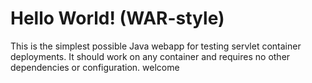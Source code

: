 Hello World! (WAR-style)
===============

This is the simplest possible Java webapp for testing servlet container deployments.  It should work on any container and requires no other dependencies or configuration.
welcome
